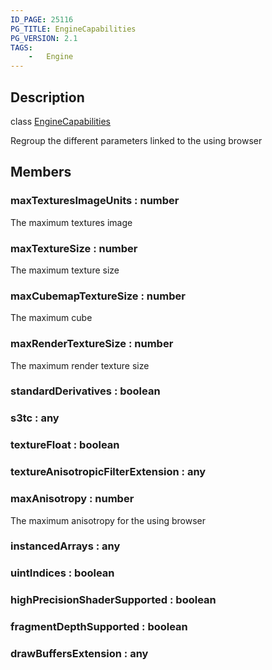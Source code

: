 ```yaml
---
ID_PAGE: 25116
PG_TITLE: EngineCapabilities
PG_VERSION: 2.1
TAGS:
    -   Engine
---
```

## Description

class [EngineCapabilities](/classes/2.3/EngineCapabilities)

Regroup the different parameters linked to the using browser

## Members

### maxTexturesImageUnits : number

The maximum textures image

### maxTextureSize : number

The maximum texture size

### maxCubemapTextureSize : number

The maximum cube

### maxRenderTextureSize : number

The maximum render texture size

### standardDerivatives : boolean



### s3tc : any



### textureFloat : boolean



### textureAnisotropicFilterExtension : any



### maxAnisotropy : number

The maximum anisotropy for the using browser

### instancedArrays : any



### uintIndices : boolean



### highPrecisionShaderSupported : boolean



### fragmentDepthSupported : boolean



### drawBuffersExtension : any



